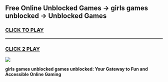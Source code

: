 
## Free Online Unblocked Games → girls games unblocked → Unblocked Games
<h3>
<a href="https://premium.freeplayer.one?title=girls_games_unblocked&ref=21F">CLICK TO PLAY</a></h3>
<hr>

<h3>
<a href="https://premium.freeplayer.one?title=girls_games_unblocked&ref=21F">CLICK 2 PLAY</a>
  
</h3>

<a href="https://premium.freeplayer.one?title=girls_games_unblocked&ref=21F/"><img src="https://clearcache.store/games.png"></a>


**girls games unblocked games unblocked: Your Gateway to Fun and Accessible Online Gaming**
